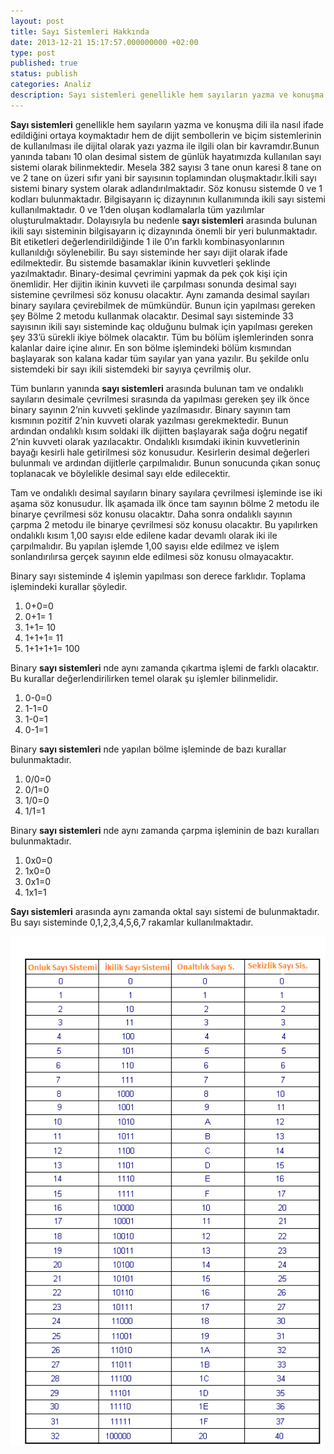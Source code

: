 ```yaml
---
layout: post
title: Sayı Sistemleri Hakkında
date: 2013-12-21 15:17:57.000000000 +02:00
type: post
published: true
status: publish
categories: Analiz
description: Sayı sistemleri genellikle hem sayıların yazma ve konuşma dili ila nasıl ifade edildiğini ortaya koymaktadır hem de dijit sembollerin ve
---
```

**Sayı sistemleri** genellikle hem sayıların yazma ve konuşma dili ila nasıl ifade edildiğini ortaya koymaktadır hem de dijit sembollerin ve biçim sistemlerinin de kullanılması ile dijital olarak yazı yazma ile ilgili olan bir kavramdır.Bunun yanında tabanı 10 olan desimal sistem de günlük hayatımızda kullanılan sayı sistemi olarak bilinmektedir. Mesela 382 sayısı 3 tane onun karesi 8 tane on ve 2 tane on üzeri sıfır yani bir sayısının toplamından oluşmaktadır.İkili sayı sistemi binary system olarak adlandırılmaktadır. Söz konusu sistemde 0 ve 1 kodları bulunmaktadır. Bilgisayarın iç dizaynının kullanımında ikili sayı sistemi kullanılmaktadır. 0 ve 1’den oluşan kodlamalarla tüm yazılımlar oluşturulmaktadır. Dolayısıyla bu nedenle **sayı sistemleri** arasında bulunan ikili sayı sisteminin bilgisayarın iç dizaynında önemli bir yeri bulunmaktadır. Bit etiketleri değerlendirildiğinde 1 ile 0’ın farklı kombinasyonlarının kullanıldığı söylenebilir. Bu sayı sisteminde her sayı dijit olarak ifade edilmektedir. Bu sistemde basamaklar ikinin kuvvetleri şeklinde yazılmaktadır. Binary-desimal çevrimini yapmak da pek çok kişi için önemlidir. Her dijitin ikinin kuvveti ile çarpılması sonunda desimal sayı sistemine çevrilmesi söz konusu olacaktır. Aynı zamanda desimal sayıları binary sayılara çevirebilmek de mümkündür. Bunun için yapılması gereken şey Bölme 2 metodu kullanmak olacaktır. Desimal sayı sisteminde 33 sayısının ikili sayı sisteminde kaç olduğunu bulmak için yapılması gereken şey 33’ü sürekli ikiye bölmek olacaktır. Tüm bu bölüm işlemlerinden sonra kalanlar daire içine alınır. En son bölme işlemindeki bölüm kısmından başlayarak son kalana kadar tüm sayılar yan yana yazılır. Bu şekilde onlu sistemdeki bir sayı ikili sistemdeki bir sayıya çevrilmiş olur.

Tüm bunların yanında **sayı sistemleri** arasında bulunan tam ve ondalıklı sayıların desimale çevrilmesi sırasında da yapılması gereken şey ilk önce binary sayının 2’nin kuvveti şeklinde yazılmasıdır. Binary sayının tam kısmının pozitif 2’nin kuvveti olarak yazılması gerekmektedir. Bunun ardından ondalıklı kısım soldaki ilk dijitten başlayarak sağa doğru negatif 2’nin kuvveti olarak yazılacaktır. Ondalıklı kısımdaki ikinin kuvvetlerinin bayağı kesirli hale getirilmesi söz konusudur. Kesirlerin desimal değerleri bulunmalı ve ardından dijitlerle çarpılmalıdır. Bunun sonucunda çıkan sonuç toplanacak ve böylelikle desimal sayı elde edilecektir.

Tam ve ondalıklı desimal sayıların binary sayılara çevrilmesi işleminde ise iki aşama söz konusudur. İlk aşamada ilk önce tam sayının bölme 2 metodu ile binarye çevrilmesi söz konusu olacaktır. Daha sonra ondalıklı sayının çarpma 2 metodu ile binarye çevrilmesi söz konusu olacaktır. Bu yapılırken ondalıklı kısım 1,00 sayısı elde edilene kadar devamlı olarak iki ile çarpılmalıdır. Bu yapılan işlemde 1,00 sayısı elde edilmez ve işlem sonlandırılırsa gerçek sayının elde edilmesi söz konusu olmayacaktır.

Binary sayı sisteminde 4 işlemin yapılması son derece farklıdır. Toplama işlemindeki kurallar şöyledir.

1. 0+0=0
2. 0+1= 1
3. 1+1= 10
4. 1+1+1= 11
5. 1+1+1+1= 100

Binary **sayı sistemleri** nde aynı zamanda çıkartma işlemi de farklı olacaktır. Bu kurallar değerlendirilirken temel olarak şu işlemler bilinmelidir.

1. 0-0=0
2. 1-1=0
3. 1-0=1
4. 0-1=1

Binary **sayı sistemleri** nde yapılan bölme işleminde de bazı kurallar bulunmaktadır.

1. 0/0=0
2. 0/1=0
3. 1/0=0
4. 1/1=1

Binary **sayı sistemleri** nde aynı zamanda çarpma işleminin de bazı kuralları bulunmaktadır.

1. 0x0=0
2. 1x0=0
3. 0x1=0
4. 1x1=1

**Sayı sistemleri** arasında aynı zamanda oktal sayı sistemi de bulunmaktadır. Bu sayı sisteminde 0,1,2,3,4,5,6,7 rakamlar kullanılmaktadır.

![ikilik-onluk-sekizlik-onaltilik-sayi-sistemleri-tablo](/assets/ikilik-onluk-sekizlik-onaltilik-sayi-sistemleri-tablo1.png)
